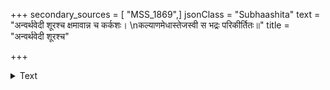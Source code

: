 +++
secondary_sources = [ "MSS_1869",]
jsonClass = "Subhaashita"
text = "अन्वर्थवेदी शूरश्च क्षमावान्न च कर्कशः।  \nकल्याणमेधास्तेजस्वी स भद्रः परिकीर्तितः॥"
title = "अन्वर्थवेदी शूरश्च"

+++

<details><summary>Text</summary>

अन्वर्थवेदी शूरश्च क्षमावान्न च कर्कशः।  
कल्याणमेधास्तेजस्वी स भद्रः परिकीर्तितः॥
</details>

